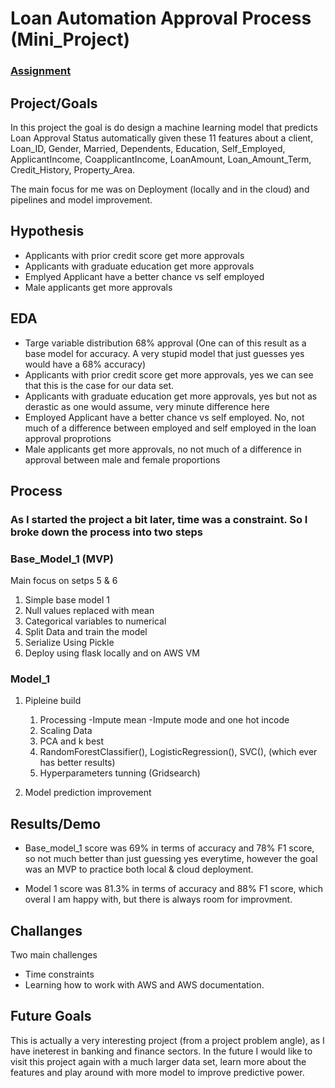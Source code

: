 # Loan Automation Approval Process (Mini_Project)

### [Assignment](assignment.md)

## Project/Goals
In this project the goal is do design a machine learning model that predicts Loan Approval Status automatically given these 11 features about a client, 
Loan_ID, Gender, Married, Dependents, Education, Self_Employed, ApplicantIncome, CoapplicantIncome, LoanAmount, Loan_Amount_Term, Credit_History, Property_Area.

The main focus for me was on Deployment (locally and in the cloud) and pipelines and model improvement. 

## Hypothesis

* Applicants with prior credit score get more approvals 
* Applicants with graduate education get more approvals 
* Emplyed Applicant have a better chance vs self employed
* Male applicants get more approvals

## EDA 

* Targe variable distribution 68% approval (One can of this result as a base model for accuracy. A very stupid model that just guesses yes would have a 68% accuracy)
* Applicants with prior credit score get more approvals, yes we can see that this is the case for our data set. 
* Applicants with graduate education get more approvals, yes but not as derastic as one would assume, very minute difference here
* Employed Applicant have a better chance vs self employed. No, not much of a difference between employed and self employed in the loan approval proprotions 
* Male applicants get more approvals, no not much of a difference in approval between male and female proportions  


## Process
### As I started the project a bit later, time was a constraint. So I broke down the process into two steps 

### Base_Model_1 (MVP) 
Main focus on setps 5 & 6

1. Simple base model 1
2. Null values replaced with mean 
3. Categorical variables to numerical 
4. Split Data and train the model 
5. Serialize Using Pickle 
6. Deploy using flask locally and on AWS VM


### Model_1 

1. Pipleine build
    1. Processing 
           -Impute mean
           -Impute mode and one hot incode 
    2. Scaling Data
    3. PCA and k best 
    4. RandomForestClassifier(), LogisticRegression(), SVC(), (which ever has better results)
    3. Hyperparameters tunning (Gridsearch)
    
2. Model prediction improvement 


## Results/Demo
* Base_model_1 score was 69% in terms of accuracy and 78% F1 score, so not much better than just guessing yes everytime, however the goal was an MVP to practice both local & cloud deployment. 

* Model 1 score was 81.3% in terms of accuracy and 88% F1 score, which overal I am happy with, but there is always room for improvment. 


## Challanges 
Two main challenges 

* Time constraints
* Learning how to work with AWS and AWS documentation. 

## Future Goals
This is actually a very interesting project (from a project problem angle), as I have ineterest in banking and finance sectors. In the future I would like to visit this project again with a much larger data set, learn more about the features and play around with more model to improve predictive power. 
